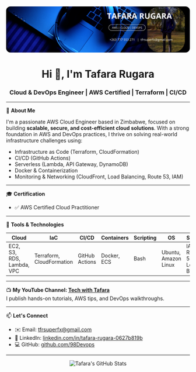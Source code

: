 <p align="center">
  <img src="banner.png" alt="Tafara Rugara Banner" style="border-radius: 12px;">
</p>

<h1 align="center">Hi 👋, I'm Tafara Rugara</h1>
<h3 align="center">Cloud & DevOps Engineer | AWS Certified | Terraform | CI/CD</h3>

---

🌟 **About Me**

I'm a passionate AWS Cloud Engineer based in Zimbabwe, focused on building **scalable, secure, and cost-efficient cloud solutions**. With a strong foundation in AWS and DevOps practices, I thrive on solving real-world infrastructure challenges using:

- Infrastructure as Code (Terraform, CloudFormation)
- CI/CD (GitHub Actions)
- Serverless (Lambda, API Gateway, DynamoDB)
- Docker & Containerization
- Monitoring & Networking (CloudFront, Load Balancing, Route 53, IAM)

---

🎓 **Certification**

- ✅ AWS Certified Cloud Practitioner

---

🧰 **Tools & Technologies**

| Cloud | IaC | CI/CD | Containers | Scripting | OS | Security |
|-------|-----|-------|------------|-----------|----|----------|
| EC2, S3, RDS, Lambda, VPC | Terraform, CloudFormation | GitHub Actions | Docker, ECS | Bash | Ubuntu, Amazon Linux | IAM, Route 53, Load Balancer |

---

📺 **My YouTube Channel: [Tech with Tafara](https://youtube.com/@techwithtaf?si=TgVH4gvqyqZBEc7u)**  
I publish hands-on tutorials, AWS tips, and DevOps walkthroughs.

---

📫 **Let's Connect**

- ✉️ Email: [tfrsuperfx@gmail.com](mailto:tfrsuperfx@gmail.com)
- 🔗 LinkedIn: [linkedin.com/in/tafara-rugara-0627b819b](https://www.linkedin.com/in/tafara-rugara-0627b819b)
- 💻 GitHub: [github.com/98Devops](https://github.com/98Devops)

---

<p align="center">
  <img src="https://github-readme-stats.vercel.app/api?username=98Devops&show_icons=true&theme=tokyonight" alt="Tafara's GitHub Stats" />
</p>